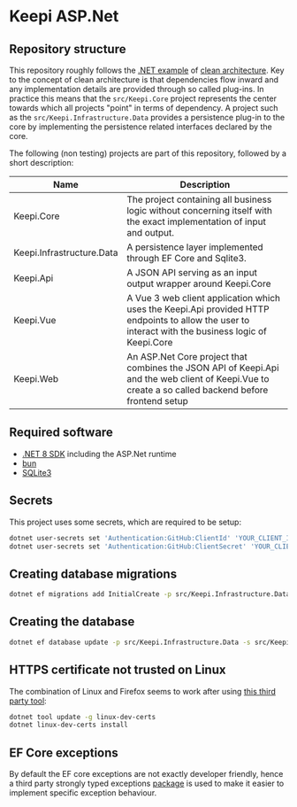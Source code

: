 # Keepi ASP.Net

## Repository structure

This repository roughly follows the [.NET example](https://devblogs.microsoft.com/ise/next-level-clean-architecture-boilerplate/) of [clean architecture](<https://en.wikipedia.org/wiki/Hexagonal_architecture_(software)>). Key to the concept of clean architecture is that dependencies flow inward and any implementation details are provided through so called plug-ins. In practice this means that the `src/Keepi.Core` project represents the center towards which all projects "point" in terms of dependency. A project such as the `src/Keepi.Infrastructure.Data` provides a persistence plug-in to the core by implementing the persistence related interfaces declared by the core.

The following (non testing) projects are part of this repository, followed by a short description:

| Name                      | Description                                                                                                                                         |
| ------------------------- | --------------------------------------------------------------------------------------------------------------------------------------------------- |
| Keepi.Core                | The project containing all business logic without concerning itself with the exact implementation of input and output.                              |
| Keepi.Infrastructure.Data | A persistence layer implemented through EF Core and Sqlite3.                                                                                        |
| Keepi.Api                 | A JSON API serving as an input output wrapper around Keepi.Core                                                                                     |
| Keepi.Vue                 | A Vue 3 web client application which uses the Keepi.Api provided HTTP endpoints to allow the user to interact with the business logic of Keepi.Core |
| Keepi.Web                 | An ASP.Net Core project that combines the JSON API of Keepi.Api and the web client of Keepi.Vue to create a so called backend before frontend setup |

## Required software

- [.NET 8 SDK](https://dotnet.microsoft.com/en-us/download/dotnet/8.0) including the ASP.Net runtime
- [bun](https://bun.sh/)
- [SQLite3](https://sqlite.org/)

## Secrets

This project uses some secrets, which are required to be setup:

```bash
dotnet user-secrets set 'Authentication:GitHub:ClientId' 'YOUR_CLIENT_ID' --project 'src/Keepi.Web/'
dotnet user-secrets set 'Authentication:GitHub:ClientSecret' 'YOUR_CLIENT_SECRET' --project 'src/Keepi.Web/'
```

## Creating database migrations

```bash
dotnet ef migrations add InitialCreate -p src/Keepi.Infrastructure.Data -s src/Keepi.Web
```

## Creating the database

```bash
dotnet ef database update -p src/Keepi.Infrastructure.Data -s src/Keepi.Web
```

## HTTPS certificate not trusted on Linux

The combination of Linux and Firefox seems to work after using [this third party tool](https://github.com/dotnet/aspnetcore/issues/32842#issuecomment-2206905474):

```bash
dotnet tool update -g linux-dev-certs
dotnet linux-dev-certs install
```

## EF Core exceptions

By default the EF core exceptions are not exactly developer friendly, hence a third party strongly typed exceptions [package](https://github.com/Giorgi/EntityFramework.Exceptions) is used to make it easier to implement specific exception behaviour.
